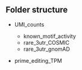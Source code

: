 ## Folder structure

- UMI_counts
  - known_motif_activity
  - rare_3utr_COSMIC
  - rare_3utr_gnomAD
  
- prime_editing_TPM
